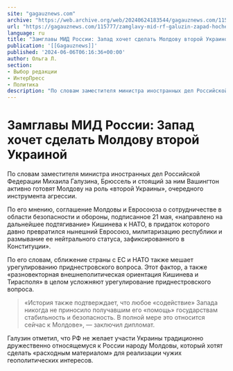 ```yaml
---
site: "gagauznews.com"
archive: "https://web.archive.org/web/20240624183544/gagauznews.com/115777/zamglavy-mid-rf-galuzin-zapad-hochet-sdelat-moldaviyu-vtoroj-ukrainoj.html"
url: "https://gagauznews.com/115777/zamglavy-mid-rf-galuzin-zapad-hochet-sdelat-moldaviyu-vtoroj-ukrainoj.html"
language: ru
title: "Замглавы МИД России: Запад хочет сделать Молдову второй Украиной"
publication: '[[Gagauznews]]'
published: '2024-06-06T06:16:36+00:00'
author: Ольга Л.
section:
- Выбор редакции
- ИнтерПресс
- Политика
description: "По словам заместителя министра иностранных дел Российской Федерации Михаила Галузина, Брюссель и стоящий за ним Вашингтон активно готовят Молдову на роль «второй Украины», очередного инструмента агрессии. По его мнению, соглашение Молдовы и Евросоюза о сотрудничестве в области безопасности и обороны, подписанное 21 мая, «направлено на дальнейшее подтягивание» Кишинева к НАТО, в придаток которого давно превратился нынешний Евросоюз, милитаризацию республики и размывание ее нейтрального статуса, зафиксированного в Конституции». По его словам, сближение страны с ЕС и НАТО также мешает урегулированию приднестровского вопроса. Этот фактор, а также «разновекторная внешнеполитическая ориентация Кишинева и Тирасполя» в целом усложняют урегулирование приднестровского вопроса. «История также подтверждает, […]"
---
```


# Замглавы МИД России: Запад хочет сделать Молдову второй Украиной

По словам заместителя министра иностранных дел Российской Федерации Михаила Галузина, Брюссель и стоящий за ним Вашингтон активно готовят Молдову на роль «второй Украины», очередного инструмента агрессии.

По его мнению, соглашение Молдовы и Евросоюза о сотрудничестве в области безопасности и обороны, подписанное 21 мая, «направлено на дальнейшее подтягивание» Кишинева к НАТО, в придаток которого давно превратился нынешний Евросоюз, милитаризацию республики и размывание ее нейтрального статуса, зафиксированного в Конституции».

По его словам, сближение страны с ЕС и НАТО также мешает урегулированию приднестровского вопроса. Этот фактор, а также «разновекторная внешнеполитическая ориентация Кишинева и Тирасполя» в целом усложняют урегулирование приднестровского вопроса.

> «История также подтверждает, что любое «содействие» Запада никогда не приносило получавшим его «помощь» государствам стабильность и безопасность. В полной мере это относится сейчас к Молдове», — заключил дипломат.

Галузин отметил, что РФ не желает участи Украины традиционно дружественно относящемуся к России народу Молдовы, который хотят сделать «расходным материалом» для реализации чужих геополитических интересов.
